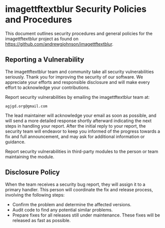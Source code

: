 # imagettftextblur Security Policies and Procedures

This document outlines security procedures and general policies for the imagettftextblur project as found on https://github.com/andrewgjohnson/imagettftextblur.

## Reporting a Vulnerability

The imagettftextblur team and community take all security vulnerabilities seriously. Thank you for improving the security of our software. We appreciate your efforts and responsible disclosure and will make every effort to acknowledge your contributions.

Report security vulnerabilities by emailing the imagettftextblur team at:

    agjgd.org@gmail.com

The lead maintainer will acknowledge your email as soon as possible, and will send a more detailed response shortly afterward indicating the next steps in handling your report. After the initial reply to your report, the security team will endeavor to keep you informed of the progress towards a fix and full announcement, and may ask for additional information or guidance.

Report security vulnerabilities in third-party modules to the person or team maintaining the module.

## Disclosure Policy

When the team receives a security bug report, they will assign it to a primary handler. This person will coordinate the fix and release process, involving the following steps:

  * Confirm the problem and determine the affected versions.
  * Audit code to find any potential similar problems.
  * Prepare fixes for all releases still under maintenance. These fixes will be released as fast as possible.
